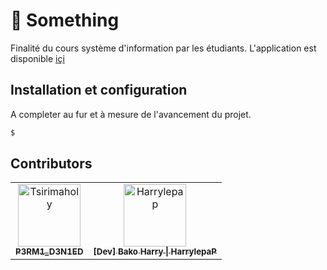 # 🥰 Something

Finalité du cours système d'information par les étudiants. L'application est disponible  [içi](https://somemain.herokuapp.com/)



## Installation et configuration
A completer au fur et à mesure de l'avancement du projet.

```sh
$ 
```
## Contributors

<!-- readme: contributors -start -->
<table>
<tr>
    <td align="center">
        <a href="https://github.com/Tsirimaholy">
            <img src="https://avatars.githubusercontent.com/u/72337259?v=4" width="100;" alt="Tsirimaholy"/>
            <br />
            <sub><b>P3RM1_D3N1ED</b></sub>
        </a>
    </td>
    <td align="center">
        <a href="https://github.com/Harrylepap">
            <img src="https://avatars.githubusercontent.com/u/17026924?v=4" width="100;" alt="Harrylepap"/>
            <br />
            <sub><b>[Dev] Bako Harry | HarrylepaP</b></sub>
        </a>
    </td></tr>
</table>
<!-- readme: contributors -end -->
